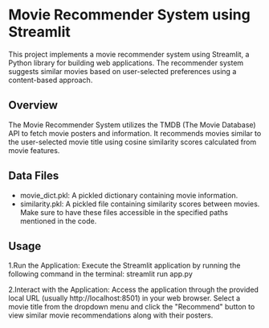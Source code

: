 
# Movie Recommender System using Streamlit
This project implements a movie recommender system using Streamlit, a Python library for building web applications. The recommender system suggests similar movies based on user-selected preferences using a content-based approach.

## Overview
The Movie Recommender System utilizes the TMDB (The Movie Database) API to fetch movie posters and information. It recommends movies similar to the user-selected movie title using cosine similarity scores calculated from movie features.
   
## Data Files
- movie_dict.pkl: A pickled dictionary containing movie information.
- similarity.pkl: A pickled file containing similarity scores between movies.
Make sure to have these files accessible in the specified paths mentioned in the code.

## Usage
1.Run the Application: Execute the Streamlit application by running the following command in the terminal:
streamlit run app.py

2.Interact with the Application: Access the application through the provided local URL (usually http://localhost:8501) in your web browser. Select a movie title from the dropdown menu and click the "Recommend" button to view similar movie recommendations along with their posters.
